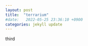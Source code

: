 ```yaml
---
layout: post
title:  "terrarium"
#date:   2022-05-25 23:36:10 +0900
categories: jekyll update
---
```


 third



[jekyll-docs]: http://jekyllrb.com/docs/home
[jekyll-gh]:   https://github.com/jekyll/jekyll
[jekyll-talk]: https://talk.jekyllrb.com/
